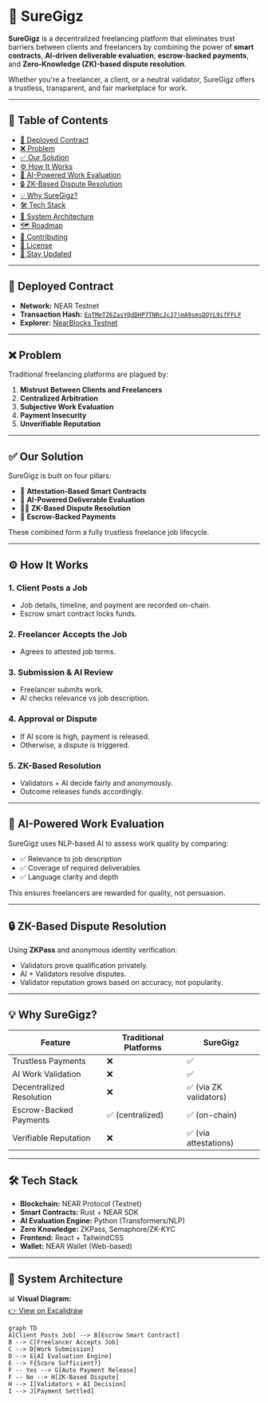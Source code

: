 # 🚀 SureGigz

**SureGigz** is a decentralized freelancing platform that eliminates trust barriers between clients and freelancers by combining the power of **smart contracts**, **AI-driven deliverable evaluation**, **escrow-backed payments**, and **Zero-Knowledge (ZK)-based dispute resolution**.

Whether you're a freelancer, a client, or a neutral validator, SureGigz offers a trustless, transparent, and fair marketplace for work.

---

## 📌 Table of Contents

- [🔗 Deployed Contract](#-deployed-contract)
- [❌ Problem](#-problem)
- [✅ Our Solution](#-our-solution)
- [⚙️ How It Works](#️-how-it-works)
- [🧠 AI-Powered Work Evaluation](#-ai-powered-work-evaluation)
- [🔒 ZK-Based Dispute Resolution](#-zk-based-dispute-resolution)
- [💡 Why SureGigz?](#-why-suregigz)
- [🛠 Tech Stack](#-tech-stack)
- [🧱 System Architecture](#-system-architecture)
- [🗺 Roadmap](#-roadmap)
- [🤝 Contributing](#-contributing)
- [📜 License](#-license)
- [📢 Stay Updated](#-stay-updated)

---

## 🔗 Deployed Contract

- **Network:** NEAR Testnet  
- **Transaction Hash:** [`EqTMeTZ6ZasYQdDHP7TNRcJcJ7jmA9smsDQYL9ifFFLF`](https://testnet.nearblocks.io/txns/EqTMeTZ6ZasYQdDHP7TNRcJcJ7jmA9smsDQYL9ifFFLF)  
- **Explorer:** [NearBlocks Testnet](https://testnet.nearblocks.io/)

---

## ❌ Problem

Traditional freelancing platforms are plagued by:

1. **Mistrust Between Clients and Freelancers**
2. **Centralized Arbitration**
3. **Subjective Work Evaluation**
4. **Payment Insecurity**
5. **Unverifiable Reputation**

---

## ✅ Our Solution

SureGigz is built on four pillars:

- 🔐 **Attestation-Based Smart Contracts**  
- 🤖 **AI-Powered Deliverable Evaluation**  
- 🧑‍⚖️ **ZK-Based Dispute Resolution**  
- 💸 **Escrow-Backed Payments**

These combined form a fully trustless freelance job lifecycle.

---

## ⚙️ How It Works

### 1. Client Posts a Job
- Job details, timeline, and payment are recorded on-chain.
- Escrow smart contract locks funds.

### 2. Freelancer Accepts the Job
- Agrees to attested job terms.

### 3. Submission & AI Review
- Freelancer submits work.
- AI checks relevance vs job description.

### 4. Approval or Dispute
- If AI score is high, payment is released.
- Otherwise, a dispute is triggered.

### 5. ZK-Based Resolution
- Validators + AI decide fairly and anonymously.
- Outcome releases funds accordingly.

---

## 🧠 AI-Powered Work Evaluation

SureGigz uses NLP-based AI to assess work quality by comparing:

- ✅ Relevance to job description  
- ✅ Coverage of required deliverables  
- ✅ Language clarity and depth  

This ensures freelancers are rewarded for quality, not persuasion.

---

## 🔒 ZK-Based Dispute Resolution

Using **ZKPass** and anonymous identity verification:

- Validators prove qualification privately.
- AI + Validators resolve disputes.
- Validator reputation grows based on accuracy, not popularity.

---

## 💡 Why SureGigz?

| Feature                  | Traditional Platforms | SureGigz               |
|--------------------------|-----------------------|-------------------------|
| Trustless Payments       | ❌                    | ✅                      |
| AI Work Validation       | ❌                    | ✅                      |
| Decentralized Resolution | ❌                    | ✅ (via ZK validators)  |
| Escrow-Backed Payments   | ✅ (centralized)      | ✅ (on-chain)           |
| Verifiable Reputation    | ❌                    | ✅ (via attestations)   |

---

## 🛠 Tech Stack

- **Blockchain:** NEAR Protocol (Testnet)
- **Smart Contracts:** Rust + NEAR SDK
- **AI Evaluation Engine:** Python (Transformers/NLP)
- **Zero Knowledge:** ZKPass, Semaphore/ZK-KYC
- **Frontend:** React + TailwindCSS
- **Wallet:** NEAR Wallet (Web-based)

---

## 🧱 System Architecture

📊 **Visual Diagram:**  
[👉 View on Excalidraw](https://excalidraw.com/#json=rmUGMw3UnsQ_H3_WgVANR,GcDpMcxS2TjCPHTLngpMYw)

```mermaid
graph TD
A[Client Posts Job] --> B[Escrow Smart Contract]
B --> C[Freelancer Accepts Job]
C --> D[Work Submission]
D --> E[AI Evaluation Engine]
E --> F{Score Sufficient?}
F -- Yes --> G[Auto Payment Release]
F -- No --> H[ZK-Based Dispute]
H --> I[Validators + AI Decision]
I --> J[Payment Settled]
